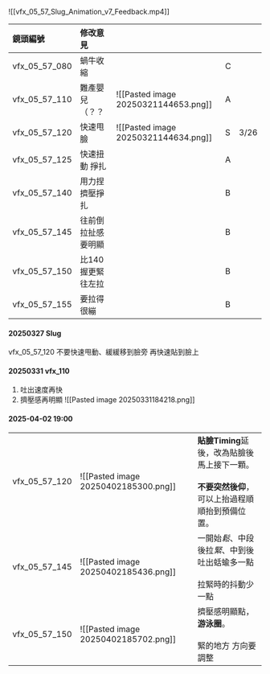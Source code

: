 ![[vfx_05_57_Slug_Animation_v7_Feedback.mp4]]


| 鏡頭編號          | 修改意見        |                                      |     |      |
| :------------ | :---------- | ------------------------------------ | --- | ---- |
| vfx_05_57_080 | 蝸牛收縮        |                                      | C   |      |
| vfx_05_57_110 | 難產嬰兒 （？？    | ![[Pasted image 20250321144653.png]] | A   |      |
| vfx_05_57_120 | 快速甩臉        | ![[Pasted image 20250321144634.png]] | S   | 3/26 |
| vfx_05_57_125 | 快速扭動 掙扎     |                                      | A   |      |
| vfx_05_57_140 | 用力捏 擠壓掙扎    |                                      | B   |      |
| vfx_05_57_145 | 往前倒 拉扯感要明顯  |                                      | B   |      |
| vfx_05_57_150 | 比140握更緊 往左拉 |                                      | B   |      |
| vfx_05_57_155 | 要拉得很繃       |                                      | B   |      |

#### 20250327 Slug
vfx_05_57_120 不要快速甩動、緩緩移到臉旁 再快速貼到臉上

#### 20250331 vfx_110
1. 吐出速度再快
2. 擠壓感再明顯
![[Pasted image 20250331184218.png]]


#### 2025-04-02 19:00

|               |                                      |                                                               |
| :-----------: | ------------------------------------ | ------------------------------------------------------------- |
| vfx_05_57_120 | ![[Pasted image 20250402185300.png]] | **貼臉Timing**延後，改為貼臉後馬上接下一顆。<br><br>**不要突然後仰**，可以上抬過程順順抬到預備位置。 |
| vfx_05_57_145 | ![[Pasted image 20250402185436.png]] | 一開始*鬆*、中段後拉*緊*、中到後 吐出蛞蝓多一點<br><br>拉緊時的抖動少一點                   |
| vfx_05_57_150 | ![[Pasted image 20250402185702.png]] | 擠壓感明顯點，**游泳圈**。<br><br>緊的地方 方向要調整                             |
